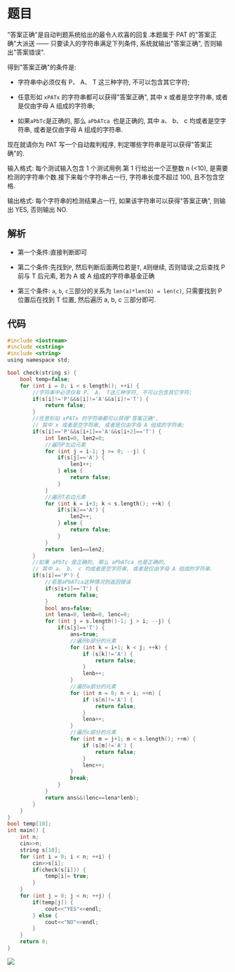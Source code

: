 <!--
 * @Description: 
 * @Version: 1.0
 * @Author: dalao
 * @Email:  
 * @Date: 2022-02-13 19:00:24
 * @LastEditors: Please set LastEditors
 * @LastEditTime: 2023-10-28 19:23:54
-->

# 题目

"答案正确"是自动判题系统给出的最令人欢喜的回复.本题属于 PAT 的"答案正确"大派送 —— 只要读入的字符串满足下列条件, 系统就输出"答案正确", 否则输出"答案错误".

得到"答案正确"的条件是:

- 字符串中必须仅有 P、 A、 T 这三种字符, 不可以包含其它字符;

- 任意形如 `xPATx` 的字符串都可以获得"答案正确", 其中 x 或者是空字符串, 或者是仅由字母 A 组成的字符串;

- 如果`aPbTc`是正确的, 那么 `aPbATca `也是正确的, 其中 a、 b、 c 均或者是空字符串, 或者是仅由字母 A 组成的字符串.

现在就请你为 PAT 写一个自动裁判程序, 判定哪些字符串是可以获得"答案正确"的.

输入格式:
每个测试输入包含 1 个测试用例.第 1 行给出一个正整数 n (<10), 是需要检测的字符串个数.接下来每个字符串占一行, 字符串长度不超过 100, 且不包含空格.

输出格式:
每个字符串的检测结果占一行, 如果该字符串可以获得"答案正确", 则输出 YES, 否则输出 NO.

## 解析

- 第一个条件:直接判断即可

- 第二个条件:先找到`P`, 然后判断后面两位若是`T`, `A`则继续, 否则错误;之后查找 P 前与 T 后元素, 若为 A 或 A 组成的字符串基金正确

- 第三个条件: `a`, `b`, `c`三部分的关系为 `len(a)*len(b) = len(c)`, 只需要找到 P 位置后在找到 T 位置, 然后遍历 a, b, c 三部分即可.

## 代码

```c
#include <iostream>
#include <cstring>
#include <string>
using namespace std;

bool check(string s) {
    bool temp=false;
    for (int i = 0; i < s.length(); ++i) {
        //字符串中必须仅有 P、 A、 T这三种字符, 不可以包含其它字符;
        if(s[i]!='P'&&s[i]!='A'&&s[i]!='T') {
            return false;
        }
        //任意形如 xPATx 的字符串都可以获得"答案正确", 
        // 其中 x 或者是空字符串, 或者是仅由字母 A 组成的字符串;
        if(s[i]=='P'&&s[i+1]=='A'&&s[i+2]=='T') {
            int len1=0, len2=0;
            //遍历P左边元素
            for (int j = i-1; j >= 0; --j) {
                if(s[j]=='A') {
                    len1++;
                } else {
                    return false;
                }
            }
            //遍历T右边元素
            for (int k = i+3; k < s.length(); ++k) {
                if(s[k]=='A') {
                    len2++;
                } else {
                    return false;
                }
            }
            return  len1==len2;
        }
        //如果 aPbTc 是正确的, 那么 aPbATca 也是正确的, 
        // 其中 a、 b、 c 均或者是空字符串, 或者是仅由字母 A 组成的字符串.
        if(s[i]=='P') {
            //若是aPbATca这种情况则返回错误
            if(s[i+1]=='T') {
                return false;
            }
            bool ans=false;
            int lena=0, lenb=0, lenc=0;
            for (int j = s.length()-1; j > i; --j) {
                if(s[j]=='T') {
                    ans=true;
                    //遍历b部分的元素
                    for (int k = i+1; k < j; ++k) {
                        if (s[k]!='A') {
                            return false;
                        }
                        lenb++;
                    }
                    //遍历a部分的元素
                    for (int n = 0; n < i; ++n) {
                        if (s[n]!='A') {
                            return false;
                        }
                        lena++;
                    }
                    //遍历c部分的元素
                    for (int m = j+1; m < s.length(); ++m) {
                        if (s[m]!='A') {
                            return false;
                        }
                        lenc++;
                    }
                    break;
                }
            }
            return ans&&(lenc==lena*lenb);
        }
    }
}
bool temp[10];
int main() {
    int n;
    cin>>n;
    string s[10];
    for (int i = 0; i < n; ++i) {
        cin>>s[i];
        if(check(s[i])) {
            temp[i]= true;
        }
    }
    for (int j = 0; j < n; ++j) {
        if(temp[j]) {
            cout<<"YES"<<endl;
        } else {
            cout<<"NO"<<endl;
        }
    }
    return 0;
}
```

![](https://cdn.hurra.ltd/img/20200905092426.png)
